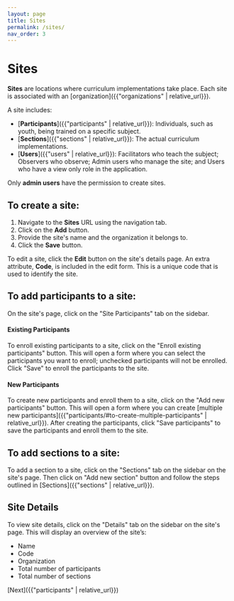 ```yaml
---
layout: page
title: Sites
permalink: /sites/
nav_order: 3
---
```


# **Sites**

**Sites** are locations where curriculum implementations take place. Each site is associated with an [organization]({{"organizations" | relative_url}}).

A site includes:

- [**Participants**]({{"participants" | relative_url}}): Individuals, such as youth, being trained on a specific subject.
- [**Sections**]({{"sections" | relative_url}}): The actual curriculum implementations.
- [**Users**]({{"users" | relative_url}}): Facilitators who teach the subject; Observers who observe; Admin users who manage the site; and Users who have a view only role in the application.

Only **admin users** have the permission to create sites.

## **To create a site:**

1. Navigate to the **Sites** URL using the navigation tab.
2. Click on the **Add** button.
3. Provide the site's name and the organization it belongs to.
4. Click the **Save** button.

To edit a site, click the **Edit** button on the site's details page. An extra attribute, **Code**, is included in the edit form. This is a unique code that is used to identify the site.

## **To add participants to a site:**

On the site's page, click on the "Site Participants" tab on the sidebar.

#### **Existing Participants**

To enroll existing participants to a site, click on the "Enroll existing participants" button. This will open a form where you can select the participants you want to enroll; unchecked participants will not be enrolled. Click "Save" to enroll the participants to the site.

#### **New Participants**

To create new participants and enroll them to a site, click on the "Add new participants" button. This will open a form where you can create [multiple new participants]({{"participants/#to-create-multiple-participants" | relative_url}}). After creating the participants, click "Save participants" to save the participants and enroll them to the site.

## **To add sections to a site:**

To add a section to a site, click on the "Sections" tab on the sidebar on the site's page. Then click on "Add new section" button and follow the steps outlined in [Sections]({{"sections" | relative_url}}).

## **Site Details**

To view site details, click on the "Details" tab on the sidebar on the site's page. This will display an overview of the site’s:

- Name
- Code
- Organization
- Total number of participants
- Total number of sections

[Next]({{"participants" | relative_url}})
